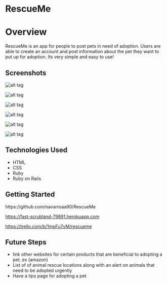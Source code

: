 # RescueMe

 # Overview
 RescueMe is an app for people to post pets in need of adoption. Users are able to create an account and post information about the pet they want to put up for adoption. Its very simple and easy to use!

 <h2>Screenshots</h2>
 
 ![alt tag](https://i.imgur.com/7PuUxlm.jpg)

![alt tag](https://i.imgur.com/gWgNRWM.jpg)
 
 ![alt tag](https://i.imgur.com/7PfSMKM.png)
 
 ![alt tag](https://i.imgur.com/daGDq5Z.png)
 
 ![alt tag](https://i.imgur.com/EpmPK0D.png)
 
 ![alt tag](https://i.imgur.com/RzSFdDX.png)
    
    
 <h2>Technologies Used</h2>
   <ul>
  <li> HTML</li>
  <li>CSS</li>
  <li>Ruby</li>
  <li>Ruby on Rails</li>
  </ul>

  <h2>Getting Started</h2>
 https://github.com/navarroaa90/RescueMe
 
 https://fast-scrubland-79891.herokuapp.com
 
 https://trello.com/b/1mpFu7vM/rescueme

 <h2>Future Steps</h2>
<ul>
<li> link other websites for certain products that are beneficial to adopting a pet. ex (amazon) </li>
<li> List of of animal rescue locations along with an alert on animals that need to be adopted urgently</li>
<li>
Have a tips page for adopting a pet
</li>
</ul>
